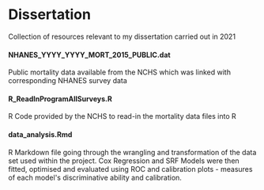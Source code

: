 # Dissertation
Collection of resources relevant to my dissertation carried out in 2021

#### NHANES_YYYY_YYYY_MORT_2015_PUBLIC.dat
Public mortality data available from the NCHS which was linked with corresponding NHANES survey data

#### R_ReadInProgramAllSurveys.R
R Code provided by the NCHS to read-in the mortality data files into R

#### data_analysis.Rmd
R Markdown file going through the wrangling and transformation of the data set used within the project. Cox Regression and SRF Models were then fitted, optimised and evaluated using ROC and calibration plots - measures of each model's discriminative ability and calibration. 
